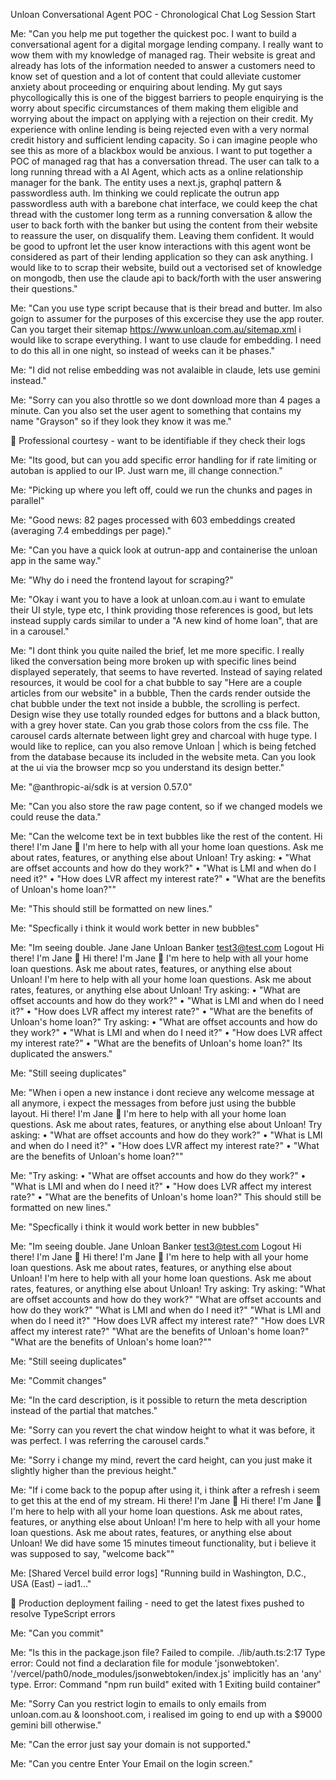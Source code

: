 Unloan Conversational Agent POC - Chronological Chat Log
Session Start

Me: "Can you help me put together the quickest poc. I want to build a conversational agent for a digital morgage lending company. I really want to wow them with my knowledge of managed rag. Their website is great and already has lots of the information needed to answer a customers need to know set of question and a lot of content that could alleviate customer anxiety about proceeding or enquiring about lending. My gut says phycollogically this is one of the biggest barriers to people enquirying is the worry about specific circumstances of them making them eligible and worrying about the impact on applying with a rejection on their credit. My experience with online lending is being rejected even with a very normal credit history and sufficient lending capacity. So i can imagine people who see this as more of a blackbox would be anxious. I want to put together a POC of managed rag that has a conversation thread. The user can talk to a long running thread with a AI Agent, which acts as a online relationship manager for the bank. The entity uses a next.js, graphql pattern & passwordless auth. Im thinking we could replicate the outrun app passwordless auth with a barebone chat interface, we could keep the chat thread with the customer long term as a running conversation & allow the user to back forth with the banker but using the content from their website to reassure the user, on disqualify them. Leaving them confident. It would be good to upfront let the user know interactions with this agent wont be considered as part of their lending application so they can ask anything. I would like to to scrap their website, build out a vectorised set of knowledge on mongodb, then use the claude api to back/forth with the user answering their questions."


Me: "Can you use type script because that is their bread and butter. Im also goign to assumer for the purposes of this excercise they use the app router. Can you target their sitemap https://www.unloan.com.au/sitemap.xml i would like to scrape everything. I want to use claude for embedding. I need to do this all in one night, so instead of weeks can it be phases."


Me: "I did not relise embedding was not avalaible in claude, lets use gemini instead."


Me: "Sorry can you also throttle so we dont download more than 4 pages a minute. Can you also set the user agent to something that contains my name "Grayson" so if they look they know it was me."

💭 Professional courtesy - want to be identifiable if they check their logs

Me: "Its good, but can you add specific error handling for if rate limiting or autoban is applied to our IP. Just warn me, ill change connection."


Me: "Picking up where you left off, could we run the chunks and pages in parallel"


Me: "Good news: 82 pages processed with 603 embeddings created (averaging 7.4 embeddings per page)."


Me: "Can you have a quick look at outrun-app and containerise the unloan app in the same way."


Me: "Why do i need the frontend layout for scraping?"


Me: "Okay i want you to have a look at unloan.com.au i want to emulate their UI style, type etc, I think providing those references is good, but lets instead supply cards similar to under a "A new kind of home loan", that are in a carousel."


Me: "I dont think you quite nailed the brief, let me more specific. I really liked the conversation being more broken up with specific lines beind displayed seperately, that seems to have reverted. Instead of saying related resources, it would be cool for a chat bubble to say "Here are a couple articles from our website" in a bubble, Then the cards render outside the chat bubble under the text not inside a bubble, the scrolling is perfect. Design wise they use totally rounded edges for buttons and a black button, with a grey hover state. Can you grab those colors from the css file. The carousel cards alternate between light grey and charcoal with huge type. I would like to replice, can you also remove Unloan | which is being fetched from the database because its included in the website meta. Can you look at the ui via the browser mcp so you understand its design better."


Me: "@anthropic-ai/sdk is at version 0.57.0"


Me: "Can you also store the raw page content, so if we changed models we could reuse the data."


Me: "Can the welcome text be in text bubbles like the rest of the content. Hi there! I'm Jane 👋 I'm here to help with all your home loan questions. Ask me about rates, features, or anything else about Unloan! Try asking: • "What are offset accounts and how do they work?" • "What is LMI and when do I need it?" • "How does LVR affect my interest rate?" • "What are the benefits of Unloan's home loan?""


Me: "This should still be formatted on new lines."


Me: "Specfically i think it would work better in new bubbles"


Me: "Im seeing double. Jane Jane Unloan Banker test3@test.com Logout Hi there! I'm Jane 👋 Hi there! I'm Jane 👋 I'm here to help with all your home loan questions. Ask me about rates, features, or anything else about Unloan! I'm here to help with all your home loan questions. Ask me about rates, features, or anything else about Unloan! Try asking: • "What are offset accounts and how do they work?" • "What is LMI and when do I need it?" • "How does LVR affect my interest rate?" • "What are the benefits of Unloan's home loan?" Try asking: • "What are offset accounts and how do they work?" • "What is LMI and when do I need it?" • "How does LVR affect my interest rate?" • "What are the benefits of Unloan's home loan?" Its duplicated the answers."


Me: "Still seeing duplicates"


Me: "When i open a new instance i dont recieve any welcome message at all anymore, i expect the messages from before just using the bubble layout. Hi there! I'm Jane 👋 I'm here to help with all your home loan questions. Ask me about rates, features, or anything else about Unloan! Try asking: • "What are offset accounts and how do they work?" • "What is LMI and when do I need it?" • "How does LVR affect my interest rate?" • "What are the benefits of Unloan's home loan?""


Me: "Try asking: • "What are offset accounts and how do they work?" • "What is LMI and when do I need it?" • "How does LVR affect my interest rate?" • "What are the benefits of Unloan's home loan?" This should still be formatted on new lines."


Me: "Specfically i think it would work better in new bubbles"


Me: "Im seeing double. Jane Unloan Banker test3@test.com Logout Hi there! I'm Jane 👋 Hi there! I'm Jane 👋 I'm here to help with all your home loan questions. Ask me about rates, features, or anything else about Unloan! I'm here to help with all your home loan questions. Ask me about rates, features, or anything else about Unloan! Try asking: Try asking: "What are offset accounts and how do they work?" "What are offset accounts and how do they work?" "What is LMI and when do I need it?" "What is LMI and when do I need it?" "How does LVR affect my interest rate?" "How does LVR affect my interest rate?" "What are the benefits of Unloan's home loan?" "What are the benefits of Unloan's home loan?""


Me: "Still seeing duplicates"


Me: "Commit changes"


Me: "In the card description, is it possible to return the meta description instead of the partial that matches."


Me: "Sorry can you revert the chat window height to what it was before, it was perfect. I was referring the carousel cards."


Me: "Sorry i change my mind, revert the card height, can you just make it slightly higher than the previous height."


Me: "If i come back to the popup after using it, i think after a refresh i seem to get this at the end of my stream. Hi there! I'm Jane 👋 Hi there! I'm Jane 👋 I'm here to help with all your home loan questions. Ask me about rates, features, or anything else about Unloan! I'm here to help with all your home loan questions. Ask me about rates, features, or anything else about Unloan! We did have some 15 minutes timeout functionality, but i believe it was supposed to say, "welcome back""


Me: [Shared Vercel build error logs] "Running build in Washington, D.C., USA (East) – iad1..."

💭 Production deployment failing - need to get the latest fixes pushed to resolve TypeScript errors

Me: "Can you commit"


Me: "Is this in the package.json file? Failed to compile. ./lib/auth.ts:2:17 Type error: Could not find a declaration file for module 'jsonwebtoken'. '/vercel/path0/node_modules/jsonwebtoken/index.js' implicitly has an 'any' type. Error: Command "npm run build" exited with 1 Exiting build container"

Me: "Sorry Can you restrict login to emails to only emails from unloan.com.au & loonshoot.com, i realised im going to end up with a $9000 gemini bill otherwise."

Me: "Can the error just say your domain is not supported."


Me: "Can you centre Enter Your Email on the login screen."